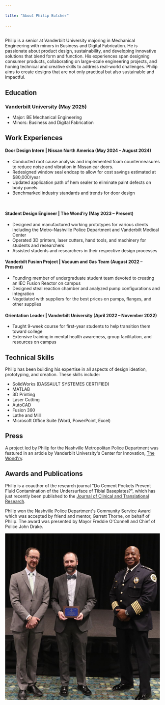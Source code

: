```yaml
---

title: "About Philip Butcher"

---
```

<br>
Philip is a senior at Vanderbilt University majoring in Mechanical Engineering with minors in Business and Digital Fabrication. He is passionate about product design, sustainability, and developing innovative solutions that blend form and function. His experiences span designing consumer products, collaborating on large-scale engineering projects, and honing technical and creative skills to address real-world challenges. Philip aims to create designs that are not only practical but also sustainable and impactful.

## Education
### Vanderbilt University (May 2025)
 * Major: BE Mechanical Engineering
 * Minors: Business and Digital Fabrication

## Work Experiences
#### Door Design Intern | Nissan North America (May 2024 – August 2024)
  * Conducted root cause analysis and implemented foam countermeasures to reduce noise and vibration in Nissan car doors.
  * Redesigned window seal endcap to allow for cost savings estimated at $80,000/year
  * Updated application path of hem sealer to eliminate paint defects on body panels
  * Benchmarked industry standards and trends for door design
<br>

#### Student Design Engineer | The Wond’ry (May 2023 – Present)
  * Designed and manufactured working prototypes for various clients including the Metro-Nashville Police Department and Vanderbilt Medical Center
  * Operated 3D printers, laser cutters, hand tools, and machinery for students and researchers
  * Assisted students and researchers in their respective design processes
    
#### Vanderbilt Fusion Project | Vacuum and Gas Team (August 2022 – Present)
  * Founding member of undergraduate student team devoted to creating an IEC Fusion Reactor on campus
  *  Designed steal reaction chamber and analyzed pump configurations and integration
  *  Negotiated with suppliers for the best prices on pumps, flanges, and other supplies
    
#### Orientation Leader | Vanderbilt University (April 2022 – November 2022)
  * Taught 9-week course for first-year students to help transition them toward college
  * Extensive training in mental health awareness, group facilitation, and resources on campus

## Technical Skills

Philip has been building his expertise in all aspects of design ideation, prototyping, and creation. These skills include:

* SolidWorks (DASSAULT SYSTEMES CERTIFIED)
* MATLAB
* 3D Printing
* Laser Cutting
* AutoCAD
* Fusion 360
* Lathe and Mill
* Microsoft Office Suite (Word, PowerPoint, Excel)

## Press 

A project led by Philip for the Nashville Metropolitan Police Department was featured in an article by Vanderbilt University's Center for Innovation, [The Wond'ry](https://www.vanderbilt.edu/the-wondry/2024/02/06/vanderbilt-student-philip-butchers-groundbreaking-drone-technology-revolutionizes-global-law-enforcement/).

## Awards and Publications

Philip is a coauthor of the research journal "Do Cement Pockets Prevent Fluid Contamination of the Undersurface of Tibial Baseplates?", which has just recently been published to the [Journal of Clinical and Translational Research](https://www.jctres.com/media/filer_public/21/55/21553102-8ab8-4090-bd25-c4bf975f3d22/3_jctr_v10i4_005_-_proof_30_finalized.pdf).


Philip won the Nashville Police Department's Community Service Award which was accepted by friend and mentor, Garrett Thorne, on behalf of Philip. The award was presented by Mayor Freddie O'Connell and Chief of Police John Drake.

<img src="/assets/img/Garrett_Accepting_Award.png" alt="Philip Butcher" style="width:800px;"/>

